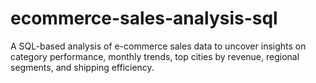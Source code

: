# ecommerce-sales-analysis-sql
A SQL-based analysis of e-commerce sales data to uncover insights on category performance, monthly trends, top cities by revenue, regional segments, and shipping efficiency.
